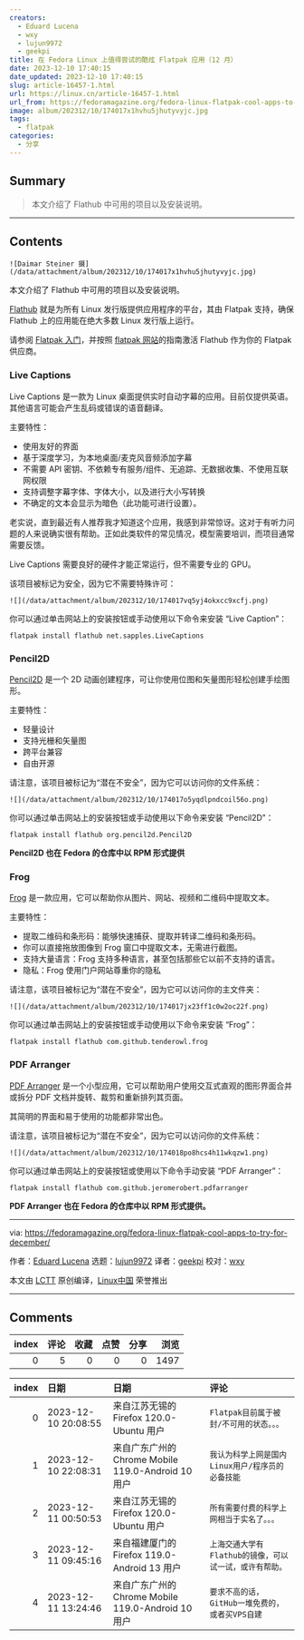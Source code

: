 ```yaml
---
creators:
  - Eduard Lucena
  - wxy
  - lujun9972
  - geekpi
title: 在 Fedora Linux 上值得尝试的酷炫 Flatpak 应用（12 月）
date: 2023-12-10 17:40:15
date_updated: 2023-12-10 17:40:15
slug: article-16457-1.html
url: https://linux.cn/article-16457-1.html
url_from: https://fedoramagazine.org/fedora-linux-flatpak-cool-apps-to-try-for-december/
image: album/202312/10/174017x1hvhu5jhutyvyjc.jpg
tags:
  - flatpak
categories:
  - 分享
---
```


## Summary

> 本文介绍了 Flathub 中可用的项目以及安装说明。

***

<!-- more -->

## Contents

`![Daimar Steiner 摄](/data/attachment/album/202312/10/174017x1hvhu5jhutyvyjc.jpg)`

本文介绍了 Flathub 中可用的项目以及安装说明。

[Flathub](https://flathub.org) 就是为所有 Linux 发行版提供应用程序的平台，其由 Flatpak 支持，确保 Flathub 上的应用能在绝大多数 Linux 发行版上运行。

请参阅 [Flatpak 入门](https://fedoramagazine.org/getting-started-flatpak/)，并按照 [flatpak 网站](https://flatpak.org/setup/Fedora)的指南激活 Flathub 作为你的 Flatpak 供应商。

### Live Captions

Live Captions 是一款为 Linux 桌面提供实时自动字幕的应用。目前仅提供英语。其他语言可能会产生乱码或错误的语音翻译。

主要特性：

* 使用友好的界面
* 基于深度学习，为本地桌面/麦克风音频添加字幕
* 不需要 API 密钥、不依赖专有服务/组件、无追踪、无数据收集、不使用互联网权限
* 支持调整字幕字体、字体大小，以及进行大小写转换
* 不确定的文本会显示为暗色（此功能可进行设置）。

老实说，直到最近有人推荐我才知道这个应用，我感到非常惊讶。这对于有听力问题的人来说确实很有帮助。正如此类软件的常见情况，模型需要培训，而项目通常需要反馈。

Live Captions 需要良好的硬件才能正常运行，但不需要专业的 GPU。

该项目被标记为安全，因为它不需要特殊许可：

`![](/data/attachment/album/202312/10/174017vq5yj4okxcc9xcfj.png)`

你可以通过单击网站上的安装按钮或手动使用以下命令来安装 “Live Caption”：

```shell
flatpak install flathub net.sapples.LiveCaptions
```

### Pencil2D

[Pencil2D](https://flathub.org/apps/org.pencil2d.Pencil2D) 是一个 2D 动画创建程序，可让你使用位图和矢量图形轻松创建手绘图形。

主要特性：

* 轻量设计
* 支持光栅和矢量图
* 跨平台兼容
* 自由开源

请注意，该项目被标记为“潜在不安全”，因为它可以访问你的文件系统：

`![](/data/attachment/album/202312/10/174017o5yqdlpndcoil56o.png)`

你可以通过单击网站上的安装按钮或手动使用以下命令来安装 “Pencil2D”：

```shell
flatpak install flathub org.pencil2d.Pencil2D
```

**Pencil2D 也在 Fedora 的仓库中以 RPM 形式提供**

### Frog

[Frog](https://flathub.org/apps/com.github.tenderowl.frog) 是一款应用，它可以帮助你从图片、网站、视频和二维码中提取文本。

主要特性：

* 提取二维码和条形码：能够快速捕获、提取并转译二维码和条形码。
* 你可以直接拖放图像到 Frog 窗口中提取文本，无需进行截图。
* 支持大量语言：Frog 支持多种语言，甚至包括那些它以前不支持的语言。
* 隐私：Frog 使用门户网站尊重你的隐私

请注意，该项目被标记为“潜在不安全”，因为它可以访问你的主文件夹：

`![](/data/attachment/album/202312/10/174017jx23ff1c0w2oc22f.png)`

你可以通过单击网站上的安装按钮或手动使用以下命令来安装 “Frog”：

```shell
flatpak install flathub com.github.tenderowl.frog
```

### PDF Arranger

[PDF Arranger](https://flathub.org/apps/com.github.jeromerobert.pdfarranger) 是一个小型应用，它可以帮助用户使用交互式直观的图形界面合并或拆分 PDF 文档并旋转、裁剪和重新排列其页面。

其简明的界面和易于使用的功能都非常出色。

请注意，该项目被标记为“潜在不安全”，因为它可以访问你的文件系统：

`![](/data/attachment/album/202312/10/174018po8hcs4h11wkqzw1.png)`

你可以通过单击网站上的安装按钮或使用以下命令手动安装 “PDF Arranger”：

```shell
flatpak install flathub com.github.jeromerobert.pdfarranger
```

**PDF Arranger 也在 Fedora 的仓库中以 RPM 形式提供。**

---

via: <https://fedoramagazine.org/fedora-linux-flatpak-cool-apps-to-try-for-december/>

作者：[Eduard Lucena](https://fedoramagazine.org/author/x3mboy/) 选题：[lujun9972](https://github.com/lujun9972) 译者：[geekpi](https://github.com/geekpi) 校对：[wxy](https://github.com/wxy)

本文由 [LCTT](https://github.com/LCTT/TranslateProject) 原创编译，[Linux中国](https://linux.cn/) 荣誉推出

***

## Comments


|   index |   评论 |   收藏 |   点赞 |   分享 |   浏览 |
|--------:|-------:|-------:|-------:|-------:|-------:|
|       0 |      5 |      0 |      0 |      0 |   1497 |

|   index | 日期                | 日期                                               | 评论                                                    |
|--------:|:--------------------|:---------------------------------------------------|:--------------------------------------------------------|
|       0 | 2023-12-10 20:08:55 | 来自江苏无锡的 Firefox 120.0-Ubuntu 用户           | `Flatpak目前属于被封/不可用的状态。。。`                |
|       1 | 2023-12-10 22:08:31 | 来自广东广州的 Chrome Mobile 119.0-Android 10 用户 | `我认为科学上网是国内Linux用户/程序员的必备技能`        |
|       2 | 2023-12-11 00:50:53 | 来自江苏无锡的 Firefox 120.0-Ubuntu 用户           | `所有需要付费的科学上网相当于实名了。。。`              |
|       3 | 2023-12-11 09:45:16 | 来自福建厦门的 Firefox 119.0-Android 13 用户       | `上海交通大学有Flathub的镜像，可以试一试，或许有帮助。` |
|       4 | 2023-12-11 13:24:46 | 来自广东广州的 Chrome Mobile 119.0-Android 10 用户 | `要求不高的话，GitHub一堆免费的，或者买VPS自建`         |
